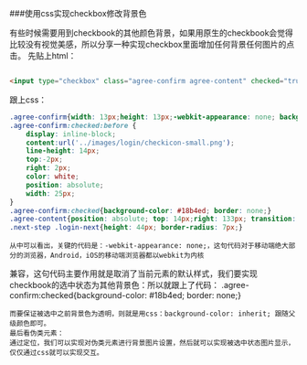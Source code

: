 ###使用css实现checkbox修改背景色

   有些时候需要用到checkbook的其他颜色背景，如果用原生的checkbook会觉得比较没有视觉美感，所以分享一种实现checkbox里面增加任何背景任何图片的点击。
先贴上html：
```html

<input type="checkbox" class="agree-confirm agree-content" checked="true" id="agree-check">
```

   跟上css：
```css
.agree-confirm{width: 13px;height: 13px;-webkit-appearance: none; background-color: inherit; border:1px solid #18b4ed; border-radius: 3px;}
.agree-confirm:checked:before {
    display: inline-block;
    content:url('../images/login/checkicon-small.png');
    line-height: 14px;
    top:-2px;
    right: 2px;
    color: white;
    position: absolute;
    width: 25px;
}
.agree-confirm:checked{background-color: #18b4ed; border: none;}
.agree-content{position: absolute; top: 14px;right: 133px; transition: background-color ease 0.2s;}
.next-step .login-next{height: 44px; border-radius: 7px;}
```
    从中可以看出，关键的代码是：-webkit-appearance: none;，这句代码对于移动端绝大部分的浏览器，Android，iOS的移动端浏览器都以webkit为内核
兼容，这句代码主要作用就是取消了当前元素的默认样式，我们要实现checkbook的选中状态为其他背景色：所以就跟上了代码：
     .agree-confirm:checked{background-color: #18b4ed; border: none;}

    而要保证被选中之前背景色为透明，则就是用css：background-color: inherit; 跟随父级颜色即可。
    最后看伪类元素：
    通过定位，我们可以实现对伪类元素进行背景图片设置，然后就可以实现被选中状态图片显示，仅仅通过css就可以实现交互。
